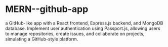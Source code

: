 # MERN--github-app
 a GitHub-like app with a React frontend, Express.js backend, and MongoDB database. Implement user authentication using Passport.js, allowing users to manage repositories, create issues, and collaborate on projects, simulating a GitHub-style platform.
